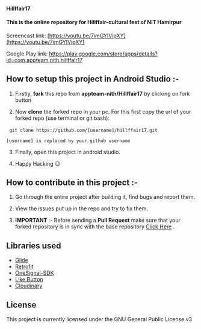 #### Hillffair17

#### This is the online repository for Hillffair-cultural fest of NIT Hamirpur
Screencast link: [https://youtu.be/7imGYIVipXY](https://youtu.be/7imGYIVipXY)

Google Play link: https://play.google.com/store/apps/details?id=com.appteam.nith.hillffair17

## How to setup this project in Android Studio :-

1. Firstly, **fork** this repo from **appteam-nith/Hillffair17** by clicking on fork button

2. Now **clone** the forked repo in your pc. For this first copy the url of your forked repo (use terminal or git bash):

   	`git clone https://github.com/[username]/hillffair17.git`

   	[username] is replaced by your github username

3. Finally, open this project in android studio.

4. Happy Hacking :wink:

## How to contribute in this project :-

1. Go through the entire project after building it, find bugs and report them.

2. View the issues put up in the repo and try to fix them.

3. **IMPORTANT** :- Before sending a **Pull Request** make sure that your forked repository is in sync with the base repository [Click Here](https://github.com/appteam-nith/Hillffair17/wiki/Stay-in-Sync-with-Base-Repository) .

## Libraries used
- [Glide](https://github.com/bumptech/glide)
- [Retrofit](https://github.com/square/retrofit)
- [OneSignal-SDK](https://github.com/OneSignal/OneSignal-Android-SDK)
- [Like Button](https://github.com/jd-alexander/LikeButton)
- [Cloudinary](https://github.com/cloudinary/cloudinary_android)

## License
This project is currently licensed under the GNU General Public License v3
